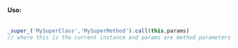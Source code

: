 #### Uso:

```javascript

_super_('MySuperClass','MySuperMethod').call(this,params)
// where this is the current instance and params are method parameters
```
